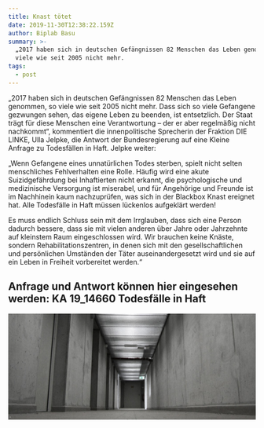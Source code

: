 ```yaml
---
title: Knast tötet
date: 2019-11-30T12:38:22.159Z
author: Biplab Basu
summary: >-
  „2017 haben sich in deutschen Gefängnissen 82 Menschen das Leben genommen, so
  viele wie seit 2005 nicht mehr. 
tags:
  - post
---
```

„2017 haben sich in deutschen Gefängnissen 82 Menschen das Leben genommen, so viele wie seit 2005 nicht mehr. Dass sich so viele Gefangene gezwungen sehen, das eigene Leben zu beenden, ist entsetzlich. Der Staat trägt für diese Menschen eine Verantwortung – der er aber regelmäßig nicht nachkommt“, kommentiert die innenpolitische Sprecherin der Fraktion DIE LINKE, Ulla Jelpke, die Antwort der Bundesregierung auf eine Kleine Anfrage zu Todesfällen in Haft. Jelpke weiter:



„Wenn Gefangene eines unnatürlichen Todes sterben, spielt nicht selten menschliches Fehlverhalten eine Rolle. Häufig wird eine akute Suizidgefährdung bei Inhaftierten nicht erkannt, die psychologische und medizinische Versorgung ist miserabel, und für Angehörige und Freunde ist im Nachhinein kaum nachzuprüfen, was sich in der Blackbox Knast ereignet hat. Alle Todesfälle in Haft müssen lückenlos aufgeklärt werden!



Es muss endlich Schluss sein mit dem Irrglauben, dass sich eine Person dadurch bessere, dass sie mit vielen anderen über Jahre oder Jahrzehnte auf kleinstem Raum eingeschlossen wird. Wir brauchen keine Knäste, sondern Rehabilitationszentren, in denen sich mit den gesellschaftlichen und persönlichen Umständen der Täter auseinandergesetzt wird und sie auf ein Leben in Freiheit vorbereitet werden.“



## Anfrage und Antwort können hier eingesehen werden: KA 19_14660 Todesfälle in Haft

![](/static/img/gefaengnisflur_marvinsiefke_pixelio_02.jpg "Germany")
